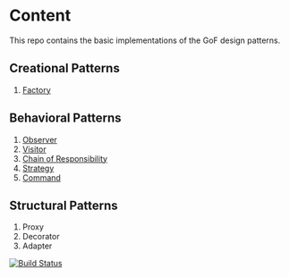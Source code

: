 # Content

This repo contains the basic implementations of the GoF design patterns. 

## Creational Patterns
1. [Factory](https://github.com/terancet/gofs/tree/master/creational-patterns/src/main/java/com/taras/murzenkov/factory)
## Behavioral Patterns
1. [Observer](https://github.com/terancet/gofs/tree/master/behavioural-patterns/src/main/java/com/taras/murzenkov/behavior/observer)
2. [Visitor](https://github.com/terancet/gofs/tree/master/behavioural-patterns/src/main/java/com/taras/murzenkov/behavior/visitor)
3. [Chain of Responsibility](https://github.com/terancet/gofs/tree/master/behavioural-patterns/src/main/java/com/taras/murzenkov/behavior/chain)
4. [Strategy](https://github.com/terancet/gofs/tree/master/behavioural-patterns/src/main/java/com/taras/murzenkov/behavior/strategy)
5. [Command](https://github.com/terancet/gofs/tree/master/behavioural-patterns/src/main/java/com/taras/murzenkov/behavior/command)
## Structural Patterns
1. Proxy
2. Decorator
3. Adapter

[![Build Status](https://travis-ci.org/terancet/gofs.svg?branch=master)](https://travis-ci.org/terancet/gofs)
